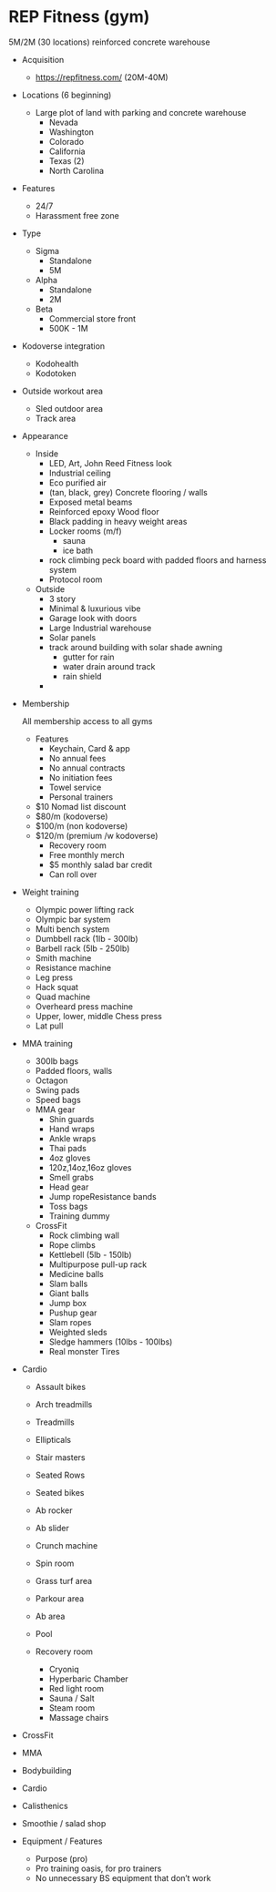 # REP Fitness (gym)

5M/2M (30 locations) reinforced concrete warehouse

- Acquisition
    - https://repfitness.com/ (20M-40M)
- Locations (6 beginning)
    - Large plot of land with parking and concrete warehouse
        - Nevada
        - Washington
        - Colorado
        - California
        - Texas (2)
        - North Carolina
- Features
    - 24/7
    - Harassment free zone
- Type
    - Sigma
        - Standalone
        - 5M
    - Alpha
        - Standalone
        - 2M
    - Beta
        - Commercial store front
        - 500K - 1M
- Kodoverse integration
    - Kodohealth
    - Kodotoken
- Outside workout area
    - Sled outdoor area
    - Track area
- Appearance
    - Inside
        - LED, Art, John Reed Fitness look
        - Industrial ceiling
        - Eco purified air
        - (tan, black, grey) Concrete flooring / walls
        - Exposed metal beams
        - Reinforced epoxy Wood floor
        - Black padding in heavy weight areas
        - Locker rooms (m/f)
            - sauna
            - ice bath
        - rock climbing peck board with padded floors and harness system
        - Protocol room
    - Outside
        - 3 story
        - Minimal & luxurious vibe
        - Garage look with doors
        - Large Industrial warehouse
        - Solar panels
        - track around building with solar shade awning
            - gutter for rain
            - water drain around track
            - rain shield
        - 
- Membership
    
    All membership access to all gyms
    
    - Features
        - Keychain, Card & app
        - No annual fees
        - No annual contracts
        - No initiation fees
        - Towel service
        - Personal trainers
    - $10 Nomad list discount
    - $80/m (kodoverse)
    - $100/m (non kodoverse)
    - $120/m (premium /w kodoverse)
        - Recovery room
        - Free monthly merch
        - $5 monthly salad bar credit
        - Can roll over
- Weight training
    - Olympic power lifting rack
    - Olympic bar system
    - Multi bench system
    - Dumbbell rack (1lb - 300lb)
    - Barbell rack (5lb - 250lb)
    - Smith machine
    - Resistance machine
    - Leg press
    - Hack squat
    - Quad machine
    - Overheard press machine
    - Upper, lower, middle Chess press
    - Lat pull
- MMA training
    - 300lb bags
    - Padded floors, walls
    - Octagon
    - Swing pads
    - Speed bags
    - MMA gear
        - Shin guards
        - Hand wraps
        - Ankle wraps
        - Thai pads
        - 4oz gloves
        - 120z,14oz,16oz gloves
        - Smell grabs
        - Head gear
        - Jump ropeResistance bands
        - Toss bags
        - Training dummy
    - CrossFit
        - Rock climbing wall
        - Rope climbs
        - Kettlebell (5lb - 150lb)
        - Multipurpose pull-up rack
        - Medicine balls
        - Slam balls
        - Giant balls
        - Jump box
        - Pushup gear
        - Slam ropes
        - Weighted sleds
        - Sledge hammers (10lbs - 100lbs)
        - Real monster Tires
- Cardio
    - Assault bikes
    - Arch treadmills
    - Treadmills
    - Ellipticals
    - Stair masters
    - Seated Rows
    - Seated bikes
    - Ab rocker
    - Ab slider
    - Crunch machine
    
    - Spin room
    - Grass turf area
    - Parkour area
    - Ab area
    - Pool
    - Recovery room
        - Cryoniq
        - Hyperbaric Chamber
        - Red light room
        - Sauna / Salt
        - Steam room
        - Massage chairs
- CrossFit
- MMA
- Bodybuilding
- Cardio
- Calisthenics
- Smoothie / salad shop
- Equipment / Features
    - Purpose (pro)
    - Pro training oasis, for pro trainers
    - No unnecessary BS equipment that don’t work